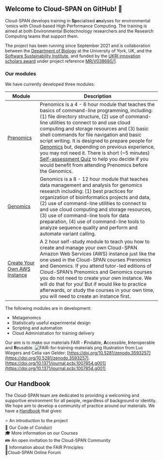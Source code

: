 ## Welcome to Cloud-SPAN on GitHub! 👋

Cloud-SPAN develops training in **Sp**ecialised **an**alyses for environmental 'omics with Cloud-based High Performance Computing. The training is aimed at both Environmental Biotechnology researchers and the Research Computing teams that support them.

The project has been running since September 2021 and is collaboration between the [Department of Biology](https://www.york.ac.uk/biology/) at the University of York, UK, and the [Software Sustainability Institute](https://www.software.ac.uk/), and funded by the [UKRI innovation scholars award](https://www.ukri.org/news/initiatives-boost-health-and-bioscience-skills-and-industry/) under project reference [MR/V038680/1](https://gtr.ukri.org/projects?ref=MR%2FV038680%2F1).

### Our modules

We have currently developed three modules:

| Module                     | Description |
| -------------------------- | ---------|
| [Prenomics](https://cloud-span.github.io/prenomics00-intro/)| Prenomics is a 4 - 6 hour module that teaches the basics of command-line programming, including: (1) file directory structure, (2) use of command-line utilities to connect to and use cloud computing and storage resources and (3) basic shell commands for file navigation and basic script writing. It is designed to prepare people for  [Genomics](https://cloud-span.github.io/00genomics) but, depending on previous experience, you may not need it. There is short (~5 minutes) [Self-assessment Quiz](https://shiny.york.ac.uk/er13/prenomics-quiz/#section-why) to help you decide if you would benefit from attending Prenomics before the Genomics.|
| [Genomics](https://cloud-span.github.io/00genomics/) | Genomics is a 8 - 12 hour module that teaches data management and analysis for genomics research including: (1) best practices for organization of bioinformatics projects and data, (2) use of command-line utilities to connect to and use cloud computing and storage resources, (3) use of command-line tools for data preparation, (4) use of command-line tools to analyze sequence quality and perform and automate variant calling. |
| [Create Your Own AWS Instance](https://cloud-span.github.io/create-aws-instance-0-overview/)| A 2 hour self-study module to teach you how to create and manage your own Cloud-SPAN Amazon Web Services (AWS) instance just like the one used in the Cloud-SPAN courses Prenomics and Genomics. If you attend tutor-led editions of Cloud-SPAN’s Prenomics and Genomics courses you do not need to create your own instance. We will do that for you! But if would like to practice afterwards, or study the courses in your own time, you will need to create an instance first.

The following modules are in development:
-  Metagenomcs
-  Statistically useful experimental design
-  Scripting and automation
-  Cloud Administration for training delivery

Our aim is to make our materials FAIR - **F**indable, **A**ccessible, **I**nteroperable and **R**eusable.
![FAIR-for-training-materials png](https://user-images.githubusercontent.com/7593411/169241689-6c0fe466-8712-4fb7-b9d7-2c7f45755e75.png)
Illustration from Luc Wiegers and Celia van Gelder: [https://doi.org/10.5281/zenodo.3593257](https://doi.org/10.5281/zenodo.3593257).
[https://doi.org/10.1371/journal.pcbi.1007854.g001](https://doi.org/10.1371/journal.pcbi.1007854.g001)

## Our Handbook
The Cloud-SPAN team are dedicated to providing a welcoming and supportive environment for all people, regardless of background or identity. We hope aim to develop a community of practice around our materials.
We have a [Handbook](https://cloud-span.github.io/CloudSPAN-handbook/) that gives:

⭐ An introduction to the project  
🤝 Our Code of Conduct  
🎓 More information on our Courses  
👪 An open invitation to the Cloud-SPAN Community  
📌 Information about the FAIR Principles  
📜Cloud-SPAN Online Forum  


